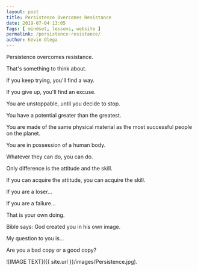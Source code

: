 ```yaml
--- 
layout: post 
title: Persistence Overcomes Resistance
date: 2019-07-04 13:05
Tags: [ mindset, lessons, website ]
permalink: /persistence-resistance/ 
author: Kevin Olega 
--- 
```

Persistence overcomes resistance.

That's something to think about.

If you keep trying, you'll find a way.

If you give up, you'll find an excuse.

You are unstoppable, until you decide to stop.

You have a potential greater than the greatest.

You are made of the same physical material as the most successful people on the planet.

You are in possession of a human body.

Whatever they can do, you can do.

Only difference is the attitude and the skill.

If you can acquire the attitude, you can acquire the skill.

If you are a loser...

If you are a failure...

That is your own doing.

Bible says: God created you in his own image.

My question to you is...

Are you a bad copy or a good copy?

![IMAGE TEXT]({{ site.url }}/images/Persistence.jpg).